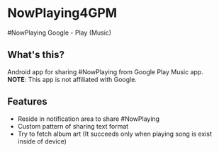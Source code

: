 # NowPlaying4GPM
#NowPlaying Google - Play (Music)

## What's this?
Android app for sharing #NowPlaying from Google Play Music app.  
**NOTE**: This app is not affiliated with Google.

## Features
- Reside in notification area to share #NowPlaying
- Custom pattern of sharing text format
- Try to fetch album art (It succeeds only when playing song is exist inside of device)
